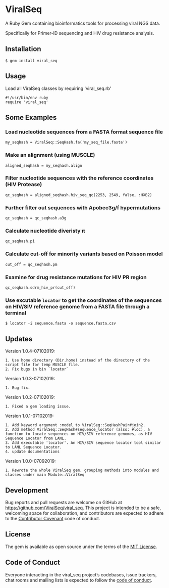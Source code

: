 # ViralSeq

A Ruby Gem containing bioinformatics tools for processing viral NGS data.

Specifically for Primer-ID sequencing and HIV drug resistance analysis.

## Installation

    $ gem install viral_seq

## Usage

Load all ViralSeq classes by requiring 'viral_seq.rb'

    #!/usr/bin/env ruby
    require 'viral_seq'

## Some Examples

### Load nucleotide sequences from a FASTA format sequence file

    my_seqhash = ViralSeq::SeqHash.fa('my_seq_file.fasta')

### Make an alignment (using MUSCLE)

    aligned_seqhash = my_seqhash.align

### Filter nucleotide sequences with the reference coordinates (HIV Protease)

    qc_seqhash = aligned_seqhash.hiv_seq_qc(2253, 2549, false, :HXB2)

### Further filter out sequences with Apobec3g/f hypermutations

    qc_seqhash = qc_seqhash.a3g

### Calculate nucleotide diveristy π

    qc_seqhash.pi

### Calculate cut-off for minority variants based on Poisson model

    cut_off = qc_seqhash.pm

### Examine for drug resistance mutations for HIV PR region

    qc_seqhash.sdrm_hiv_pr(cut_off)
    
### Use excutable `locator` to get the coordinates of the sequences on HIV/SIV reference genome from a FASTA file through a terminal

    $ locator -i sequence.fasta -o sequence.fasta.csv

## Updates

Version 1.0.4-07102019:

    1. Use home directory (Dir.home) instead of the directory of the script file for temp MUSCLE file.
    2. Fix bugs in bin `locator`

Version 1.0.3-07102019:

    1. Bug fix.

Version 1.0.2-07102019:

    1. Fixed a gem loading issue.

Version 1.0.1-07102019:

    1. Add keyword argument :model to ViralSeq::SeqHashPair#join2.
    2. Add method ViralSeq::SeqHash#sequence_locator (also: #loc), a function to locate sequences on HIV/SIV reference genomes, as HIV Sequence Locator from LANL.
    3. Add executable 'locator'. An HIV/SIV sequence locator tool similar to LANL Sequence Locator.
    4. update documentations

Version 1.0.0-07092019:

    1. Rewrote the whole ViralSeq gem, grouping methods into modules and classes under main Module::ViralSeq

## Development

Bug reports and pull requests are welcome on GitHub at https://github.com/ViralSeq/viral_seq. This project is intended to be a safe, welcoming space for collaboration, and contributors are expected to adhere to the [Contributor Covenant](http://contributor-covenant.org) code of conduct.

## License

The gem is available as open source under the terms of the [MIT License](https://opensource.org/licenses/MIT).

## Code of Conduct

Everyone interacting in the viral_seq project’s codebases, issue trackers, chat rooms and mailing lists is expected to follow the [code of conduct](https://github.com/ViralSeq/viral_seq/blob/master/CODE_OF_CONDUCT.md).
